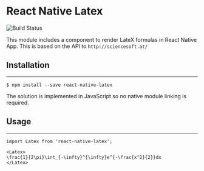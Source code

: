 # React Native Latex

![Build Status](https://img.shields.io/npm/v/npm?style=plastic)

This module includes a component to render LateX formulas in React Native App.
This is based on the API to `http://sciencesoft.at/`

## **Installation**
---
```
$ npm install --save react-native-latex
```
The solution is implemented in JavaScript so no native module linking is required.

## **Usage**
---
```
import Latex from 'react-native-latex';

<Latex>
\frac{1}{2\pi}\int_{-\infty}^{\infty}e^{-\frac{x^2}{2}}dx
</Latex>
```
